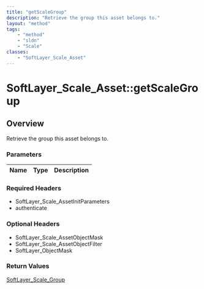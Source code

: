 ```yaml
---
title: "getScaleGroup"
description: "Retrieve the group this asset belongs to."
layout: "method"
tags:
    - "method"
    - "sldn"
    - "Scale"
classes:
    - "SoftLayer_Scale_Asset"
---
```

# SoftLayer_Scale_Asset::getScaleGroup
## Overview 
Retrieve the group this asset belongs to.

### Parameters 
|Name | Type | Description |
| --- | --- | --- |


### Required Headers
* SoftLayer_Scale_AssetInitParameters
* authenticate

### Optional Headers
* SoftLayer_Scale_AssetObjectMask
* SoftLayer_Scale_AssetObjectFilter
* SoftLayer_ObjectMask

### Return Values
<a href='/reference/datatypes/SoftLayer_Scale_Group'>SoftLayer_Scale_Group </a>

